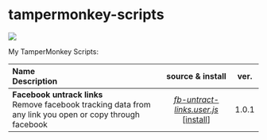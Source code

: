 <!-- File auto-generated, do not edit manually! -->
# tampermonkey-scripts
![](https://github.com/burtek/tampermonkey-scripts/workflows/edit-readme/badge.svg)

My TamperMonkey Scripts:

 **Name**<br />Description<br /> | source & install | ver. 
 :------------------------------ | :--------------: | :-----: 
**Facebook untrack links**<br />Remove facebook tracking data from any link you open or copy through facebook | [_fb-untract-links.user.js_](./fb-untract-links.user.js)<br />[[install](https://github.com/burtek/tampermonkey-scripts/raw/master/fb-untract-links.user.js)] | 1.0.1